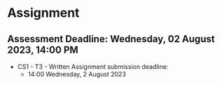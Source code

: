 # Assignment

## Assessment Deadline: Wednesday, 02 August 2023, 14:00 PM


- CS1 - T3 - Written Assignment submission deadline:
  - 14:00 Wednesday, 2 August 2023